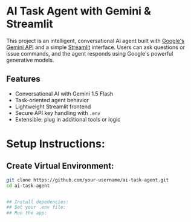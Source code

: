 # AI Task Agent with Gemini & Streamlit

This project is an intelligent, conversational AI agent built with [Google's Gemini API](https://ai.google.dev/) and a simple [Streamlit](https://streamlit.io/) interface. Users can ask questions or issue commands, and the agent responds using Google's powerful generative models.

## Features

- Conversational AI with Gemini 1.5 Flash
- Task-oriented agent behavior
- Lightweight Streamlit frontend
- Secure API key handling with `.env`
- Extensible: plug in additional tools or logic


# Setup Instructions:
## Create Virtual Environment:
```bash
git clone https://github.com/your-username/ai-task-agent.git
cd ai-task-agent


## Install depedencies:
## Set your .env file:
## Run the app:


